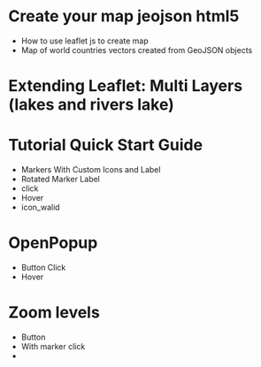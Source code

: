 # Create your map jeojson html5
 - How to use leaflet js to create map
 - Map of world countries vectors created from GeoJSON objects

# Extending Leaflet: Multi Layers  (lakes and rivers lake)
# Tutorial Quick Start Guide
 - Markers With Custom Icons and Label
 - Rotated Marker Label
 - click
 - Hover
 - icon_walid
# OpenPopup
 - Button Click
 - Hover
 
# Zoom levels
 - Button
 - With marker click
 - 
